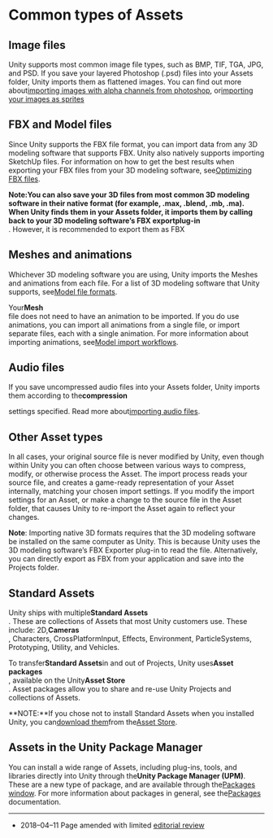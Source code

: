 # Common types of Assets

## Image files

Unity supports most common image file types, such as BMP, TIF, TGA, JPG, and PSD. If you save your layered Photoshop \(.psd\) files into your Assets folder, Unity imports them as flattened images. You can find out more about[importing images with alpha channels from photoshop](https://docs.unity3d.com/2019.2/Documentation/Manual/HOWTO-alphamaps.html), or[importing your images as sprites](https://docs.unity3d.com/2019.2/Documentation/Manual/SpriteEditor.html)

## FBX and Model files

Since Unity supports the FBX file format, you can import data from any 3D modeling software that supports FBX. Unity also natively supports importing SketchUp files. For information on how to get the best results when exporting your FBX files from your 3D modeling software, see[Optimizing FBX files](https://docs.unity3d.com/2019.2/Documentation/Manual/HOWTO-importObject.html).

**Note:**You can also save your 3D files from most common 3D modeling software in their native format \(for example, .max, .blend, .mb, .ma\). When Unity finds them in your Assets folder, it imports them by calling back to your 3D modeling software’s FBX export**plug-in**  
. However, it is recommended to export them as FBX

## Meshes and animations

Whichever 3D modeling software you are using, Unity imports the Meshes and animations from each file. For a list of 3D modeling software that Unity supports, see[Model file formats](https://docs.unity3d.com/2019.2/Documentation/Manual/3D-formats.html).

Your**Mesh**  
file does not need to have an animation to be imported. If you do use animations, you can import all animations from a single file, or import separate files, each with a single animation. For more information about importing animations, see[Model import workflows](https://docs.unity3d.com/2019.2/Documentation/Manual/ImportingModelFiles.html).

## Audio files

If you save uncompressed audio files into your Assets folder, Unity imports them according to the**compression**  
  
  
settings specified. Read more about[importing audio files](https://docs.unity3d.com/2019.2/Documentation/Manual/AudioFiles.html).

## Other Asset types

In all cases, your original source file is never modified by Unity, even though within Unity you can often choose between various ways to compress, modify, or otherwise process the Asset. The import process reads your source file, and creates a game-ready representation of your Asset internally, matching your chosen import settings. If you modify the import settings for an Asset, or make a change to the source file in the Asset folder, that causes Unity to re-import the Asset again to reflect your changes.

**Note**: Importing native 3D formats requires that the 3D modeling software be installed on the same computer as Unity. This is because Unity uses the 3D modeling software’s FBX Exporter plug-in to read the file. Alternatively, you can directly export as FBX from your application and save into the Projects folder.



## Standard Assets

Unity ships with multiple**Standard Assets**  
. These are collections of Assets that most Unity customers use. These include: 2D,**Cameras**  
, Characters, CrossPlatformInput, Effects, Environment, ParticleSystems, Prototyping, Utility, and Vehicles.

To transfer**Standard Assets**in and out of Projects, Unity uses**Asset packages**  
, available on the Unity**Asset Store**  
. Asset packages allow you to share and re-use Unity Projects and collections of Assets.

**NOTE:**If you chose not to install Standard Assets when you installed Unity, you can[download them](https://docs.unity3d.com/2019.2/Documentation/Manual/AssetPackages.html#Standard)from the[Asset Store](https://assetstore.unity.com/packages/essentials/asset-packs/standard-assets-32351).

## Assets in the Unity Package Manager

You can install a wide range of Assets, including plug-ins, tools, and libraries directly into Unity through the**Unity Package Manager \(UPM\)**. These are a new type of package, and are available through the[Packages window](https://docs.unity3d.com/2019.2/Documentation/Manual/upm-ui.html). For more information about packages in general, see the[Packages](https://docs.unity3d.com/2019.2/Documentation/Manual/Packages.html)  
documentation.

---

* 2018–04–11 Page amended with limited
  [editorial review](https://docs.unity3d.com/2019.2/Documentation/Manual/DocumentationEditorialReview.html)




